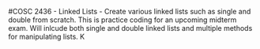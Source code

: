 #COSC 2436 - Linked Lists - Create various linked lists such as single and double from scratch.
This is practice coding for an upcoming midterm exam.
Will inlcude both single and double linked lists and multiple methods for manipulating lists. K
